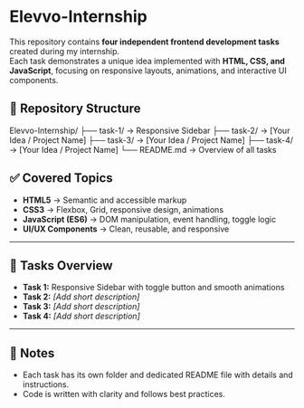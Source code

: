 # Elevvo-Internship
This repository contains **four independent frontend development tasks** created during my internship.  
Each task demonstrates a unique idea implemented with **HTML, CSS, and JavaScript**, focusing on responsive layouts, animations, and interactive UI components.  

## 📂 Repository Structure
Elevvo-Internship/
├── task-1/ → Responsive Sidebar
├── task-2/ → [Your Idea / Project Name]
├── task-3/ → [Your Idea / Project Name]
├── task-4/ → [Your Idea / Project Name]
└── README.md → Overview of all tasks

## ✅ Covered Topics
- **HTML5** → Semantic and accessible markup  
- **CSS3** → Flexbox, Grid, responsive design, animations  
- **JavaScript (ES6)** → DOM manipulation, event handling, toggle logic  
- **UI/UX Components** → Clean, reusable, and responsive  

---

## 🚀 Tasks Overview
- **Task 1:** Responsive Sidebar with toggle button and smooth animations  
- **Task 2:** *[Add short description]*  
- **Task 3:** *[Add short description]*  
- **Task 4:** *[Add short description]*  

---

## 📝 Notes
- Each task has its own folder and dedicated README file with details and instructions.  
- Code is written with clarity and follows best practices.  
